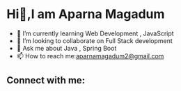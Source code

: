   # Hi👋,I am Aparna Magadum

- 🌱 I’m currently learning Web Development , JavaScript
- 👯 I’m looking to collaborate on Full Stack development
- 💬 Ask me about Java , Spring Boot
- 📫 How to reach me:aparnamagadum2@gmail.com

## Connect with me:

